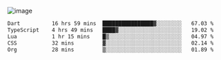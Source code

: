 ![image](https://github-profile-trophy.vercel.app/?username=CMOISDEAD&theme=oldie&row=1&no-frame=true&no-bg=true&margin-w=15&margin-h=15)
<!--START_SECTION:waka-->

```txt
Dart          16 hrs 59 mins  ████████████████▓░░░░░░░░   67.03 %
TypeScript    4 hrs 49 mins   ████▓░░░░░░░░░░░░░░░░░░░░   19.02 %
Lua           1 hr 15 mins    █▒░░░░░░░░░░░░░░░░░░░░░░░   04.97 %
CSS           32 mins         ▓░░░░░░░░░░░░░░░░░░░░░░░░   02.14 %
Org           28 mins         ▒░░░░░░░░░░░░░░░░░░░░░░░░   01.89 %
```

<!--END_SECTION:waka--> 
